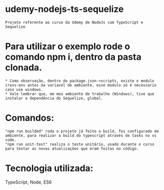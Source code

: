 # udemy-nodejs-ts-sequelize
    Projeto referente ao curso da Udemy de NodeJs com TypeScript e Sequelize

# Para utilizar o exemplo rode o comando npm i, dentro da pasta clonada.
    * Como observação, dentro do package.json->scripts, existe o modulo cross-env antes da variavel de ambiente, esse modulo só é necessario caso use windows.
    * Vale lembrar que, em meu ambiente de trabalho (Windows), tive que instalar a dependência do Sequelize, global.
 
# Comandos:
    "npm run builded" roda o projeto já feito o build, foi configurado em ambiente, para realizar a build do typescript através de tasks no vs code.
    "npm run unit-test" realiza o teste unitário, usado durante o curso para testar as novas atualizações que eram feitas no código.
  
# Tecnologia utilizada:
TypeScript,
Node,
ES6
